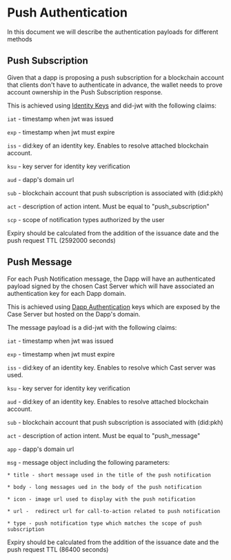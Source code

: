 # Push Authentication

In this document we will describe the authentication payloads for different methods

## Push Subscription

Given that a dapp is proposing a push subscription for a blockchain account that clients don't have to authenticate in advance, the wallet needs to prove account ownership in the Push Subscription response.

This is achieved using [Identity Keys](../../servers/keys/identity-keys) and did-jwt with the following claims:

`iat` - timestamp when jwt was issued

`exp` - timestamp when jwt must expire

`iss` - did:key of an identity key. Enables to resolve attached blockchain account.

`ksu` - key server for identity key verification

`aud` - dapp's domain url

`sub` - blockchain account that push subscription is associated with (did:pkh)

`act` - description of action intent. Must be equal to "push_subscription"

`scp` - scope of notification types authorized by the user

Expiry should be calculated from the addition of the issuance date and the push request TTL (2592000 seconds)

## Push Message

For each Push Notification message, the Dapp will have an authenticated payload signed by the chosen Cast Server which will have associated an authentication key for each Dapp domain.

This is achieved using [Dapp Authentication](./dapp-authentication.md) keys which are exposed by the Case Server but hosted on the Dapp's domain.

The message payload is a did-jwt with the following claims:

`iat` - timestamp when jwt was issued

`exp` - timestamp when jwt must expire

`iss` - did:key of an identity key. Enables to resolve which Cast server was used.

`ksu` - key server for identity key verification

`aud` - did:key of an identity key. Enables to resolve attached blockchain account.

`sub` - blockchain account that push subscription is associated with (did:pkh)

`act` - description of action intent. Must be equal to "push_message"

`app` - dapp's domain url

`msg` - message object including the following parameters:

    * title - short message used in the title of the push notification

    * body - long messages ued in the body of the push notification
 
    * icon - image url used to display with the push notification
 
    * url -  redirect url for call-to-action related to push notification
 
    * type - push notification type which matches the scope of push subscription

Expiry should be calculated from the addition of the issuance date and the push request TTL (86400 seconds)

